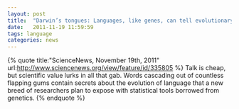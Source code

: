 ```yaml
---
layout: post
title:  "Darwin’s tongues: Languages, like genes, can tell evolutionary tales"
date:   2011-11-19 11:59:59
tags: language
categories: news
---
```

{% quote title:"ScienceNews, November 19th, 2011" url:http://www.sciencenews.org/view/feature/id/335805 %}
Talk is cheap, but scientific value lurks in all that gab. Words cascading out
of countless flapping gums contain secrets about the evolution of language
that a new breed of researchers plan to expose with statistical tools borrowed
from genetics.
{% endquote %}
